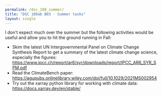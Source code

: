 ```yaml
---
permalink: /dsc_180_summer/
title: "DSC 180ab B03 - Summer tasks"
layout: single
---
```


I don't expect much over the summer but the following activities would be useful and allow you to hit the ground running in Fall:

- Skim the latest UN Intergovernmental Panel on Climate Change Synthesis Report to get a summary of the latest climate change science, especially the figures: <https://www.ipcc.ch/report/ar6/syr/downloads/report/IPCC_AR6_SYR_SPM.pdf>
- Read the ClimateBench paper: <https://agupubs.onlinelibrary.wiley.com/doi/full/10.1029/2021MS002954>
- Try out the xarray python library for working with climate data: <https://docs.xarray.dev/en/stable/>
